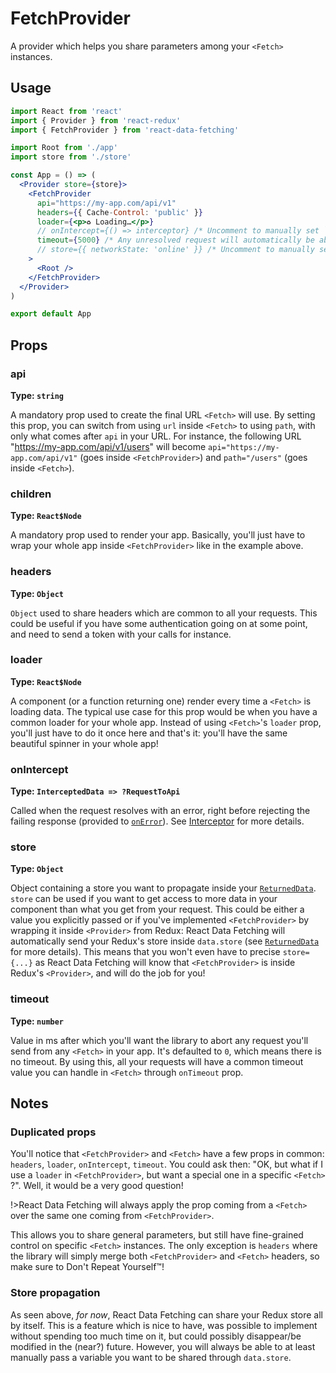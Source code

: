 # FetchProvider

A provider which helps you share parameters among your `<Fetch>` instances.

## Usage

```jsx
import React from 'react'
import { Provider } from 'react-redux'
import { FetchProvider } from 'react-data-fetching'

import Root from './app'
import store from './store'

const App = () => (
  <Provider store={store}>
    <FetchProvider
      api="https://my-app.com/api/v1"
      headers={{ Cache-Control: 'public' }}
      loader={<p>♻️ Loading…</p>}
      // onIntercept={() => interceptor} /* Uncomment to manually set `onIntercept` value (see #Props.onIntercept) */
      timeout={5000} /* Any unresolved request will automatically be aborted after 5s */
      // store={{ networkState: 'online' }} /* Uncomment to manually set `store` value (see #Props.store) */
    >
      <Root />
    </FetchProvider>
  </Provider>
)

export default App

```

## Props

### api

**Type: `string`**

A mandatory prop used to create the final URL `<Fetch>` will use. By setting this prop, you can switch from using `url` inside `<Fetch>` to using `path`, with only what comes after `api` in your URL. For instance, the following URL "https://my-app.com/api/v1/users" will become `api="https://my-app.com/api/v1"` (goes inside `<FetchProvider>`) and `path="/users"` (goes inside `<Fetch>`).

### children

**Type: `React$Node`**

A mandatory prop used to render your app. Basically, you'll just have to wrap your whole app inside `<FetchProvider>` like in the example above.

### headers

**Type: `Object`**

`Object` used to share headers which are common to all your requests. This could be useful if you have some authentication going on at some point, and need to send a token with your calls for instance.

### loader

**Type: `React$Node`**

A component (or a function returning one) render every time a `<Fetch>` is loading data. The typical use case for this prop would be when you have a common loader for your whole app. Instead of using `<Fetch>`'s `loader` prop, you'll just have to do it once here and that's it: you'll have the same beautiful spinner in your whole app!

### onIntercept

**Type: `InterceptedData => ?RequestToApi`**

Called when the request resolves with an error, right before rejecting the failing response (provided to [`onError`](Fetch.md#onerror)). See [Interceptor](Fetch.md#interceptor) for more details.

### store

**Type: `Object`**

Object containing a store you want to propagate inside your [`ReturnedData`](Fetch.md#returneddata). `store` can be used if you want to get access to more data in your component than what you get from your request. This could be either a value you explicitly passed or if you've implemented `<FetchProvider>` by wrapping it inside `<Provider>` from Redux: React Data Fetching will automatically send your Redux's store inside `data.store` (see [`ReturnedData`](Fetch.md#returneddata) for more details). This means that you won't even have to precise `store={...}` as React Data Fetching will know that `<FetchProvider>` is inside Redux's `<Provider>`, and will do the job for you!

### timeout

**Type: `number`**

Value in ms after which you'll want the library to abort any request you'll send from any `<Fetch>` in your app. It's defaulted to `0`, which means there is no timeout. By using this, all your requests will have a common timeout value you can handle in `<Fetch>` through `onTimeout` prop.

## Notes

### Duplicated props

You'll notice that `<FetchProvider>` and `<Fetch>` have a few props in common: `headers`, `loader`, `onIntercept`, `timeout`. You could ask then: "OK, but what if I use a `loader` in `<FetchProvider>`, but want a special one in a specific `<Fetch>` ?". Well, it would be a very good question!

!>React Data Fetching will always apply the prop coming from a `<Fetch>` over the same one coming from `<FetchProvider>`.

This allows you to share general parameters, but still have fine-grained control on specific `<Fetch>` instances. The only exception is `headers` where the library will simply merge both `<FetchProvider>` and `<Fetch>` headers, so make sure to Don't Repeat Yourself™!

### Store propagation

As seen above, *for now*, React Data Fetching can share your Redux store all by itself. This is a feature which is nice to have, was possible to implement without spending too much time on it, but could possibly disappear/be modified in the (near?) future. However, you will always be able to at least manually pass a variable you want to be shared through `data.store`.
